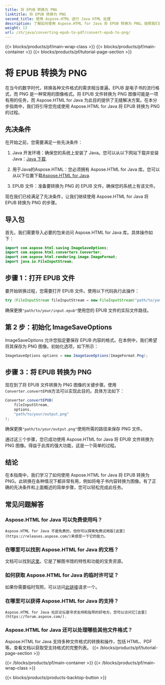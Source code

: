 ```yaml
---
title: 将 EPUB 转换为 PNG
linktitle: 将 EPUB 转换为 PNG
second_title: 使用 Aspose.HTML 进行 Java HTML 处理
description: 了解如何使用 Aspose.HTML for Java 将 EPUB 转换为 PNG。按照我们的分步指南，让您的电子书内容更具视觉吸引力。
weight: 13
url: /zh/java/converting-epub-to-pdf/convert-epub-to-png/
---
```


{{< blocks/products/pf/main-wrap-class >}}
{{< blocks/products/pf/main-container >}}
{{< blocks/products/pf/tutorial-page-section >}}

# 将 EPUB 转换为 PNG


在当今的数字时代，转换各种文件格式的需求相当普遍。EPUB 是电子书的流行格式，而 PNG 是一种常用的图像格式。将 EPUB 文件转换为 PNG 图像可能是一项有用的任务，而 Aspose.HTML for Java 为此目的提供了无缝解决方案。在本分步指南中，我们将引导您完成使用 Aspose.HTML for Java 将 EPUB 转换为 PNG 的过程。

## 先决条件

在开始之前，您需要满足一些先决条件：

1.  Java 开发环境：确保您的系统上安装了 Java。您可以从以下网站下载并安装 Java：[Java 下载](https://www.oracle.com/java/technologies/javase-downloads.html).

2. 用于Java的Aspose.HTML：您必须拥有 Aspose.HTML for Java 库。您可以从以下位置下载[Aspose.HTML for Java](https://releases.aspose.com/html/java/).

3. EPUB 文件：准备要转换为 PNG 的 EPUB 文件。确保您的系统上有该文件。

现在我们已经满足了先决条件，让我们继续使用 Aspose.HTML for Java 将 EPUB 转换为 PNG 的步骤。

## 导入包

首先，我们需要导入必要的包来访问 Aspose.HTML for Java 库。具体操作如下：

```java
import com.aspose.html.saving.ImageSaveOptions;
import com.aspose.html.converters.Converter;
import com.aspose.html.rendering.image.ImageFormat;
import java.io.FileInputStream;
```

## 步骤 1：打开 EPUB 文件

要开始转换过程，您需要打开 EPUB 文件。使用以下代码执行此操作：

```java
try (FileInputStream fileInputStream = new FileInputStream("path/to/your/input.epub")) {
```

确保更换`"path/to/your/input.epub"`使用您的 EPUB 文件的实际文件路径。

## 第 2 步：初始化 ImageSaveOptions

ImageSaveOptions 允许您指定要保存 EPUB 内容的格式。在本例中，我们希望将其保存为 PNG 图像。初始化选项，如下所示：

```java
ImageSaveOptions options = new ImageSaveOptions(ImageFormat.Png);
```

## 步骤 3：将 EPUB 转换为 PNG

现在到了将 EPUB 文件转换为 PNG 图像的关键步骤。使用`Converter.convertEPUB`方法可以实现此目的。具体方法如下：

```java
Converter.convertEPUB(
    fileInputStream,
    options,
    "path/to/your/output.png"
);
```

确保更换`"path/to/your/output.png"`使用所需的路径来保存 PNG 文件。

通过这三个步骤，您已成功使用 Aspose.HTML for Java 将 EPUB 文件转换为 PNG 图像。得益于此库的强大功能，这是一个简单的过程。

## 结论

在本指南中，我们学习了如何使用 Aspose.HTML for Java 将 EPUB 转换为 PNG。此转换在各种情况下都非常有用，例如将电子书内容转换为图像。有了正确的先决条件和上面概述的简单步骤，您可以轻松完成此任务。

## 常见问题解答

### Aspose.HTML for Java 可以免费使用吗？
    Aspose.HTML for Java 不是免费的，但你可以探索免费试用版[这里](https://releases.aspose.com/)来感受一下它的能力。

### 在哪里可以找到 Aspose.HTML for Java 的文档？
   文档可以找到[这里](https://reference.aspose.com/html/java/)。它是了解图书馆的特性和功能的宝贵资源。

### 如何获取 Aspose.HTML for Java 的临时许可证？
   如果你需要临时驾照，可以访问[此链接](https://purchase.aspose.com/temporary-license/)请求一个。

### 在哪里可以获得 Aspose.HTML for Java 的支持？
    Aspose.HTML for Java 社区论坛是寻求支持和指导的好地方。您可以访问它[这里](https://forum.aspose.com/).

### Aspose.HTML for Java 还可以处理哪些其他文件格式？
   Aspose.HTML for Java 支持多种文件格式的转换和操作，包括 HTML、PDF 等。查看文档以获取受支持格式的完整列表。
{{< /blocks/products/pf/tutorial-page-section >}}

{{< /blocks/products/pf/main-container >}}
{{< /blocks/products/pf/main-wrap-class >}}

{{< blocks/products/products-backtop-button >}}
